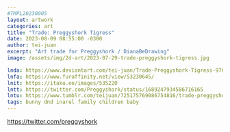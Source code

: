 ```yaml
---
#TMPL20230005
layout: artwork
categories: art
title: "Trade: Preggyshork Tigress"
date: 2023-08-09 08:55:00 -0300
author: tei-juan
excerpt: "Art trade for Preggyshork / DianaBeDrawing"
image: /assets/img/2d-art/2023-07-29-trade-preggyshork-tigress.jpg

lnda: https://www.deviantart.com/tei-juan/Trade-Preggyshork-Tigress-976248752
lnfa: https://www.furaffinity.net/view/53230645/
lnit: https://itaku.ee/images/535220
lntt: https://twitter.com/Preggyshork/status/1689247934586716165
lntu: https://www.tumblr.com/teijuan/725175769086754816/trade-preggyshork-tigressart-trade-for
tags: bunny dnd inarel family children baby
---
```


https://twitter.com/preggyshork